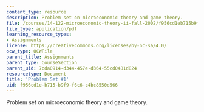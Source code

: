```yaml
---
content_type: resource
description: Problem set on microeconomic theory and game theory.
file: /courses/14-122-microeconomic-theory-ii-fall-2002/f956cd1eb715b9f9f6c6c4bc8550d566_ps1q.pdf
file_type: application/pdf
learning_resource_types:
- Assignments
license: https://creativecommons.org/licenses/by-nc-sa/4.0/
ocw_type: OCWFile
parent_title: Assignments
parent_type: CourseSection
parent_uid: 7cda0914-d344-457e-d364-55cd0481d824
resourcetype: Document
title: 'Problem Set #1'
uid: f956cd1e-b715-b9f9-f6c6-c4bc8550d566
---
```

Problem set on microeconomic theory and game theory.